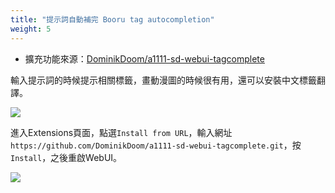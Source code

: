 ```yaml
---
title: "提示詞自動補完 Booru tag autocompletion"
weight: 5
---
```


- 擴充功能來源：[DominikDoom/a1111-sd-webui-tagcomplete](https://github.com/DominikDoom/a1111-sd-webui-tagcomplete)

輸入提示詞的時候提示相關標籤，畫動漫圖的時候很有用，還可以安裝中文標籤翻譯。

![](/posts/stable-diffusion-webui-manuals/images/ZWKtuRV.webp)

進入Extensions頁面，點選`Install from URL`，輸入網址`https://github.com/DominikDoom/a1111-sd-webui-tagcomplete.git`，按`Install`，之後重啟WebUI。

![](/posts/stable-diffusion-webui-manuals/images/mrcehrU.webp)

